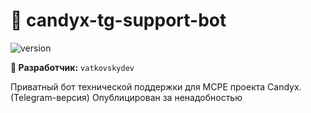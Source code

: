 # 🍭 candyx-tg-support-bot

![version](https://img.shields.io/badge/Release-v0.0.2%20%22NOVA%22-blue)

**👤 Разработчик:** `vatkovskydev`  
 

Приватный бот технической поддержки для MCPE проекта Candyx. (Telegram-версия)
Опублицирован за ненадобностью
